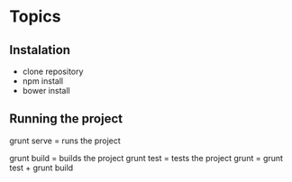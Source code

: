 # Topics

## Instalation

- clone repository 
- npm install
- bower install

## Running the project

grunt serve = runs the project 

grunt build = builds the project
grunt test = tests the project
grunt = grunt test + grunt build

